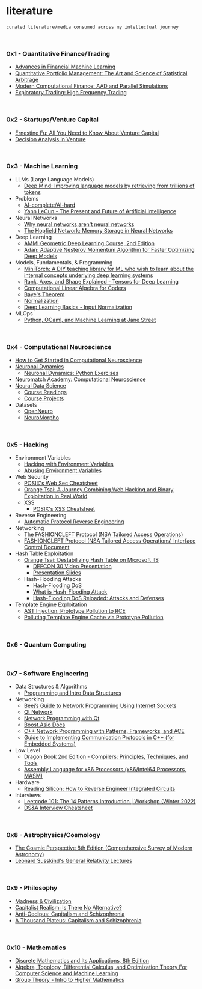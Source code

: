 # literature

```
curated literature/media consumed across my intellectual journey
```

<br>


### 0x1 - Quantitative Finance/Trading

- [Advances in Financial Machine Learning](quantitative_finance/Advances%20in%20Financial%20Machine%20Learning.pdf)
- [Quantitative Portfolio Management: The Art and Science of Statistical Arbitrage](quantitative_finance/Quantitative%20Portfolio%20Management%20The%20Art%20and%20Science%20of%20Statistical%20Arbitrage.pdf)
- [Modern Computational Finance: AAD and Parallel Simulations](quantitative_finance/Savine_Modern_Computational_Finance.pdf)
- [Exploratory Trading: High Frequency Trading](quantitative_finance/Exploratory%20Trading%20HFT.pdf)

<br>

### 0x2 - Startups/Venture Capital

- [Ernestine Fu: All You Need to Know About Venture Capital](https://www.youtube.com/watch?v=qieDyvn6q0Q)
- [Decision Analysis in Venture](https://www.youtube.com/watch?v=Wi3PiZsIfBU)

<br>

### 0x3 - Machine Learning
- LLMs (Large Language Models)
  - [Deep Mind: Improving language models by retrieving from trillions of tokens](machine_learning/deepmind_llm.pdf)
- Problems
  - [AI-complete/AI-hard](https://en.wikipedia.org/wiki/AI-complete)
  - [Yann LeCun - The Present and Future of Artificial Intelligence](https://www.youtube.com/watch?v=a0-mULz6nhI)
- Neural Networks
  - [Why neural networks aren't neural networks](https://www.youtube.com/watch?v=CfAL_cL3SGQ)
  - [The Hopfield Network: Memory Storage in Neural Networks](https://www.youtube.com/watch?v=piF6D6CQxUw)
- Deep Learning
  - [AMMI Geometric Deep Learning Course, 2nd Edition](https://www.youtube.com/playlist?list=PLn2-dEmQeTfSLXW8yXP4q_Ii58wFdxb3C)
  - [Adan: Adaptive Nesterov Momentum Algorithm for Faster Optimizing Deep Models](machine_learning/adan.pdf)
- Models, Fundamentals, & Programming
  - [MiniTorch: A DIY teaching library for ML who wish to learn about the internal concepts underlying deep learning systems](https://minitorch.github.io/)
  - [Rank, Axes, and Shape Explained - Tensors for Deep Learning](https://www.youtube.com/watch?v=AiyK0idr4uM)
  - [Computational Linear Algebra for Coders](https://github.com/fastai/numerical-linear-algebra/blob/master/README.md)
  - [Baye's Theorem](https://en.wikipedia.org/wiki/Bayes%27_theorem)
  - [Normalization](https://www.codecademy.com/articles/normalization)
  - [Deep Learning Basics - Input Normalization](https://medium.com/analytics-vidhya/deep-learning-basics-input-normalization-670735d3a832)
- MLOps
  - [Python, OCaml, and Machine Learning at Jane Street](https://signalsandthreads.com/python-ocaml-and-machine-learning/)


<br>

### 0x4 - Computational Neuroscience

- [How to Get Started in Computational Neuroscience](https://medium.com/neurotechx/how-to-get-started-in-computational-neuroscience-dde4b1817ccd)
- [Neuronal Dynamics](https://neuronaldynamics.epfl.ch/online/index.html)
  - [Neuronal Dynamics: Python Exercises](https://neuronaldynamics-exercises.readthedocs.io/en/latest/)
- [Neuromatch Academy: Computational Neuroscience](https://compneuro.neuromatch.io/tutorials/intro.html)
- [Neural Data Science](https://github.com/NeuralDataScience)
  - [Course Readings](https://github.com/NeuralDataScience/Readings)
  - [Course Projects](https://github.com/NeuralDataScience/Projects)
- Datasets
  - [OpenNeuro](https://openneuro.org/)
  - [NeuroMorpho](https://neuromorpho.org/)

<br>

### 0x5 - Hacking

- Environment Variables
  - [Hacking with Environment Variables](https://www.elttam.com/blog/env/)
  - [Abusing Environment Variables](https://blog.p6.is/Abusing-Environment-Variables/)
- Web Security
  - [POSIX's Web Sec Cheatsheet](https://blog.p6.is/Web-Security-CheatSheet/)
  - [Orange Tsai: A Journey Combining Web Hacking and Binary Exploitation in Real World](https://www.youtube.com/watch?v=-dh4QXK3WCw)
  - XSS
    - [POSIX's XSS Cheatsheet](https://blog.p6.is/xss-cheatsheet/)
- Reverse Engineering
  - [Automatic Protocol Reverse Engineering](https://www.youtube.com/watch?v=tXEMiOMGk0M)
- Networking
  - [The FASHIONCLEFT Protocol (NSA Tailored Access Operations)](hacking/FASHIONCLEFT.pdf)
  - [FASHIONCLEFT Protocol (NSA Tailored Access Operations) Interface Control Document](https://www.eff.org/files/2015/01/27/20150117-spiegel-technical_description_of_the_fashioncleft_protocol_.pdf)
- Hash Table Exploitation
  - [Orange Tsai: Destabilizing Hash Table on Microsoft IIS](https://blog.orange.tw/2022/08/lets-dance-in-the-cache-destabilizing-hash-table-on-microsoft-iis.html)
    - [DEFCON 30 Video Presentation](https://www.youtube.com/watch?v=9w1VqFkVAJs)
    - [Presentation Slides](https://github.com/orangetw/My-Presentation-Slides/blob/main/data/2022-Lets-Dance-in-the-Cache-Destabilizing-Hash-Table-on-Microsoft-IIS.pdf)
  - Hash-Flooding Attacks
    - [Hash-Flooding DoS](https://isdanni.com/hash-flooding/)
    - [What is Hash-Flooding Attack](https://www.programmersought.com/article/96539229181/)
    - [Hash-Flooding DoS Reloaded: Attacks and Defenses](https://docslib.org/doc/9683880/hash-flooding-dos-reloaded-attacks-and-defenses)
- Template Engine Exploitation
  - [AST Injection, Prototype Pollution to RCE](https://blog.p6.is/AST-Injection/)
  - [Polluting Template Engine Cache via Prototype Pollution](https://blog.p6.is/AST-Injection/)

<br>

### 0x6 - Quantum Computing

<br>

### 0x7 - Software Engineering
- Data Structures & Algorithms
  - [Programming and Intro Data Structures](https://eecs280staff.github.io/notes/01_Intro_MachineModel.html#intro-machinemodel)
- Networking
  - [Beej’s Guide to Network Programming Using Internet Sockets](https://beej.us/guide/bgnet/pdf/bgnet_usl_c_1.pdf)
  - [Qt Network](https://doc.qt.io/qt-6/qtnetwork-index.html#articles-and-guides)
  - [Network Programming with Qt](https://doc.qt.io/qt-6/qtnetwork-programming.html)
  - [Boost.Asio Docs](https://www.boost.org/doc/libs/1_81_0/doc/html/boost_asio.html)
  - [C++ Network Programming with Patterns, Frameworks, and ACE](https://www.dre.vanderbilt.edu/~schmidt/PDF/ACE-tutorial.pdf)
  - [Guide to Implementing Communication Protocols in C++ (for Embedded Systems)](https://commschamp.github.io/comms_protocols_cpp/)
- Low Level
  - [Dragon Book 2nd Edition - Compilers: Principles, Techniques, and Tools](SWE/Dragon%20Book%20-%20Compilers%20Principles%20Techniques%20and%20Tools%20(2nd%20Edition).pdf)
  - [Assembly Language for x86 Processors (x86/Intel64 Processors, MASM)](https://docslib.org/doc/4423084/assembly-language-for-x86-processors)
- Hardware
  - [Reading Silicon: How to Reverse Engineer Integrated Circuits](https://www.youtube.com/watch?v=aHx-XUA6f9g)
- Interviews
  - [Leetcode 101: The 14 Patterns Introduction | Workshop (Winter 2022)](https://www.youtube.com/watch?v=g6TLB_tAaCI)
  - [DS&A Interview Cheatsheet](https://www.techinterviewhandbook.org/algorithms/study-cheatsheet/)

<br>

### 0x8 - Astrophysics/Cosmology

- [The Cosmic Perspective 8th Edition (Comprehensive Survey of Modern Astronomy)](https://drive.google.com/file/d/1-wY5lFQZXtlPkFGW-OG4uWMJhzHEcfOS/view)
- [Leonard Susskind's General Relativity Lectures](https://www.youtube.com/playlist?list=PLpGHT1n4-mAvcXwzOIz3dHnGZaQP1LEib)

<br>

### 0x9 - Philosophy
- [Madness & Civilization](https://ia803108.us.archive.org/34/items/Michel_Foucault_Madness_And_Civilization/Michel%20Foucault%2C%20Richard%20Howard%20%28transl.%29%20-%20Madness%20and%20Civilization_%20A%20History%20of%20Insanity%20in%20the%20Age%20of%20Reason%20%282013%2C%20Vintage%29.pdf)
- [Capitalist Realism: Is There No Alternative?](https://files.libcom.org/files/[Mark_Fisher]_Capitalist_Realism_Is_There_no_Alte(BookZZ.org).pdf)
- [Anti-Oedipus: Capitalism and Schizophrenia](https://files.libcom.org/files/Anti-Oedipus.pdf)
- [A Thousand Plateus: Capitalism and Schizophrenia](https://files.libcom.org/files/A%20Thousand%20Plateaus.pdf)

<br>

### 0x10 - Mathematics

- [Discrete Mathematics and Its Applications, 8th Edition](mathematics/Discrete%20mathematics%20and%20its%20applications%20by%20Rosen,%20Kenneth%20H%20,%208th%20Edition.pdf)
- [Algebra, Topology, Differential Calculus, and Optimization Theory For Computer Science and Machine Learning](mathematics/Deep%20Maths%20for%20CS%20and%20ML.pdf)
- [Group Theory - Intro to Higher Mathematics](https://www.youtube.com/watch?v=KufsL2VgELo)
